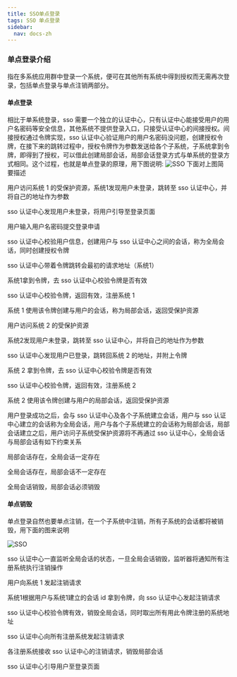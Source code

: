 ```yaml
---
title: SSO单点登录
tags: SSO 单点登录
sidebar:
  nav: docs-zh
---
```


### 单点登录介绍
指在多系统应用群中登录一个系统，便可在其他所有系统中得到授权而无需再次登录，包括单点登录与单点注销两部分。

#### 单点登录
相比于单系统登录，sso 需要一个独立的认证中心，只有认证中心能接受用户的用户名密码等安全信息，其他系统不提供登录入口，只接受认证中心的间接授权。间接授权通过令牌实现，sso 认证中心验证用户的用户名密码没问题，创建授权令牌，在接下来的跳转过程中，授权令牌作为参数发送给各个子系统，子系统拿到令牌，即得到了授权，可以借此创建局部会话，局部会话登录方式与单系统的登录方式相同。这个过程，也就是单点登录的原理，用下图说明:
![SSO](https://jialiangbujiaj1a.github.io/imgs/SSO/SSO1.png)
下面对上图简要描述

用户访问系统 1 的受保护资源，系统1发现用户未登录，跳转至 sso 认证中心，并将自己的地址作为参数

sso 认证中心发现用户未登录，将用户引导至登录页面

用户输入用户名密码提交登录申请

sso 认证中心校验用户信息，创建用户与 sso 认证中心之间的会话，称为全局会话，同时创建授权令牌

sso 认证中心带着令牌跳转会最初的请求地址（系统1）

系统1拿到令牌，去 sso 认证中心校验令牌是否有效

sso 认证中心校验令牌，返回有效，注册系统 1

系统 1 使用该令牌创建与用户的会话，称为局部会话，返回受保护资源

用户访问系统 2 的受保护资源

系统2发现用户未登录，跳转至 sso 认证中心，并将自己的地址作为参数

sso 认证中心发现用户已登录，跳转回系统 2 的地址，并附上令牌

系统 2 拿到令牌，去 sso 认证中心校验令牌是否有效

sso 认证中心校验令牌，返回有效，注册系统 2

系统 2 使用该令牌创建与用户的局部会话，返回受保护资源

用户登录成功之后，会与 sso 认证中心及各个子系统建立会话，用户与 sso 认证中心建立的会话称为全局会话，用户与各个子系统建立的会话称为局部会话，局部会话建立之后，用户访问子系统受保护资源将不再通过 sso 认证中心，全局会话与局部会话有如下约束关系

局部会话存在，全局会话一定存在

全局会话存在，局部会话不一定存在

全局会话销毁，局部会话必须销毁

#### 单点销毁

单点登录自然也要单点注销，在一个子系统中注销，所有子系统的会话都将被销毁，用下面的图来说明

![SSO](https://jialiangbujiaj1a.github.io/imgs/SSO/SSO2.png)

sso 认证中心一直监听全局会话的状态，一旦全局会话销毁，监听器将通知所有注册系统执行注销操作

用户向系统 1 发起注销请求

系统1根据用户与系统1建立的会话 id 拿到令牌，向 sso 认证中心发起注销请求

sso 认证中心校验令牌有效，销毁全局会话，同时取出所有用此令牌注册的系统地址

sso 认证中心向所有注册系统发起注销请求

各注册系统接收 sso 认证中心的注销请求，销毁局部会话

sso 认证中心引导用户至登录页面
